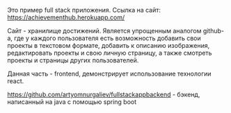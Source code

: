 Это пример full stack приложения. 
Ссылка на сайт: https://achievementhub.herokuapp.com/

Сайт - хранилище достижений. Является упрощенным аналогом github-а, где у каждого пользователя есть возможность добавить свои проекты в текстовом формате, добавить к описанию изображения, редактировать проекты и свою личную страницу, а также смотреть проекты и страницы других пользователей.

Данная часть - frontend, демонстрирует использование технологии react.

https://github.com/artyomnurgaliev/fullstackappbackend - бэкенд, написанный на java с помощью spring boot

